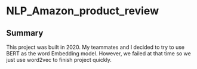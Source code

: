 # NLP_Amazon_product_review
## Summary
This project was built in 2020. My teammates and I decided to try to use BERT as the word Embedding model. However, we failed at that time so we just use word2vec to finish project quickly.

